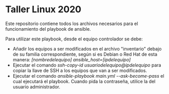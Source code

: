 # Taller Linux 2020
Este repositorio contiene todos los archivos necesarios para el funcionamiento del playbook de ansible.

Para utilizar este playbook, desde el equipo controlador se debe:
- Añadir los equipos a ser modificados en el archivo "inventario" debajo de su familia correspondiente, según si es Debian o Red Hat de esta manera: *[nombredelequipo] ansible_host=[ipdelequipo]*
- Ejecutar el comando *ssh-copy-id usuariodelequipo@ipdelequipo* para copiar la llave de SSH a los equipos que van a ser modificados.
- Ejecutar el comando *ansible-playbook main.yml --ask-become-pass* el cual ejecutará el playbook. Cuando pida la contraseña, utilice la del usuario administrador.
